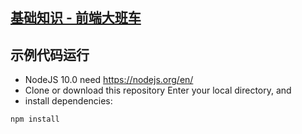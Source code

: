 ## [基础知识 - 前端大班车](https://www.josephxia.com)

## 示例代码运行
- NodeJS 10.0 need https://nodejs.org/en/
- Clone or download this repository
Enter your local directory, and 
- install dependencies:
``` bash
npm install
```
